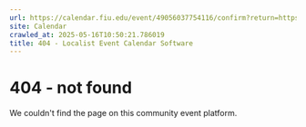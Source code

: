 ```yaml
---
url: https://calendar.fiu.edu/event/49056037754116/confirm?return=https%3A%2F%2Fcalendar.fiu.edu%2Fevent%2Ffall-fiu-ucc-simple-syllabus-posting-deadline-8726
site: Calendar
crawled_at: 2025-05-16T10:50:21.786019
title: 404 - Localist Event Calendar Software
---
```


# 404 - not found
We couldn't find the page on this community event platform.
